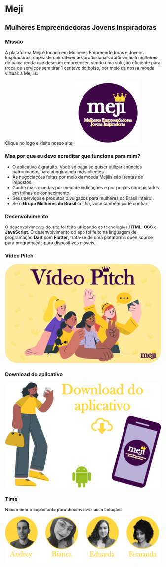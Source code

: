 # Meji	
## Mulheres Empreendedoras Jovens Inspiradoras

### Missão ###
A plataforma Meji é focada em Mulheres Empreendedoras e Jovens Inspiradoras, capaz de unir diferentes profissionais autônomas à mulheres de baixa renda que desejam empreender, sendo uma solução eficiente para troca de serviços sem tirar 1 centavo do bolso, por meio da nossa moeda virtual: a Mejilis.

Clique no logo e visite nosso site: 
[![](https://github.com/FernandaPS29/Meji/blob/main/imagens_readme/logo1.png)](https://meji.netlify.app/)

### Mas por que eu devo acreditar que funciona para mim?
* O aplicativo é gratuito. Você só paga se quiser utilizar anúncios patrocinados para atingir ainda mais clientes.
* As negociações feitas por meio da moeda Mejilis são isentas de impostos.
* Ganhe mais moedas por meio de indicações e por pontos conquistados em trilhas de conhecimento.
* Seus serviços e produtos divulgados para mulheres do Brasil inteiro!
* Se o **Grupo Mulheres do Brasil** confia, você também pode confiar!

### Desenvolvimento
O desenvolvimento do site foi feito utilizando as tecnologias **HTML**, **CSS** e **JavaScript**.
O desenvolvimento do app foi feito na linguagem de programação **Dart** com **Flutter**, trata-se de uma plataforma open source para programação para dispositivos móveis. 

### Vídeo Pitch
[![Watch the video](https://github.com/FernandaPS29/Meji/blob/main/imagens_readme/pitch2.png)](https://youtu.be/)

### Download do aplicativo
[![](https://github.com/FernandaPS29/Meji/blob/main/imagens_readme/download2.png)](https://github.com/FernandaPS29/Meji/blob/main/mobile_meji/meji.apk?raw=true)

### Time

Nosso time é capacitado para desenvolver essa solução!

[![](https://github.com/FernandaPS29/Meji/blob/main/imagens_readme/time1.png)](https://meji.netlify.app/)
